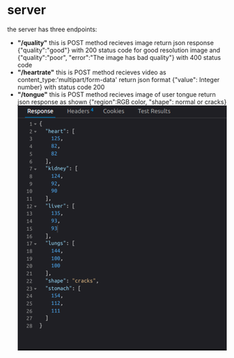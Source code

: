 # server
the server has three endpoints:
- **"/quality"** this is POST method recieves image return json response {"quality":"good"} with 200 status code for good resolution image and {"quality":"poor", "error":"The image has bad quality"} with 400 status code
- **"/heartrate"** this is POST method recieves video as content_type:'multipart/form-data' return json format {"value": Integer number} with status code 200  
- **"/tongue"** this is POST method recieves image of user tongue return json response as shown {"region":RGB color, "shape": normal or cracks}
![tongue json response](./jsonRes.png)
